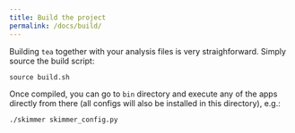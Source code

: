 ```yaml
---
title: Build the project
permalink: /docs/build/
---
```


Building `tea` together with your analysis files is very straighforward. Simply source the build script:

```
source build.sh
```

Once compiled, you can go to `bin` directory and execute any of the apps directly from there (all configs will also be installed in this directory), e.g.: 

```bash
./skimmer skimmer_config.py
```
